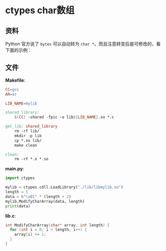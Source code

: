# ctypes char数组

## 资料

Python 官方说了 `bytes` 可以自动转为 `char *`。而且注意转变后是可修改的，看下面的示例：

## 文件

**Makefile**:

```Makefile
CC=gcc
AR=ar

LIB_NAME=mylib

shared_library:
	$(CC) -shared -fpic -o lib${LIB_NAME}.so *.c

get_lib: shared_library
	rm -rf lib/
	mkdir -p lib
	cp *.so lib/
	make clean

clean:
	rm -rf *.o *.so
```

**main.py**:

```py
import ctypes

mylib = ctypes.cdll.LoadLibrary("./lib/libmylib.so")
length = 5
data = b"\x01" * (length + 2)
mylib.ModifyCharArray(data, length)
print(data)
```

**lib.c**:

```c
int ModifyCharArray(char* array, int length) {
  for (int i = 0; i < length; i++) {
    array[i] += 1;
  }
}
```
